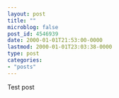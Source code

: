 ```yaml
---
layout: post
title: ""
microblog: false
post_id: 4546939
date: 2000-01-01T21:53:00-0000
lastmod: 2000-01-01T23:03:38-0000
type: post
categories:
- "posts"
---
```


Test post